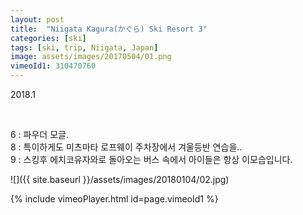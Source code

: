 ```yaml
---
layout: post
title:  "Niigata Kagura(かぐら) Ski Resort 3"
categories: [ski]
tags: [ski, trip, Niigata, Japan]
image: assets/images/20170504/01.png
vimeoId1: 310470760
---
```

2018.1

<br/>

6 :  파우더 모글.   
8 :  특이하게도 미츠마타 로프웨이 주차장에서 겨울등반 연습을..    
9 :  스킹후 에치코유자와로 돌아오는 버스 속에서 아이들은 항상 이모습입니다.    


![]({{ site.baseurl }}/assets/images/20180104/02.jpg)


{% include vimeoPlayer.html id=page.vimeoId1 %}
